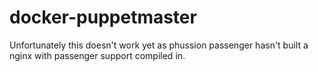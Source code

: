 docker-puppetmaster
===================

Unfortunately this doesn't work yet as phussion passenger hasn't built a nginx with passenger 
support compiled in.


